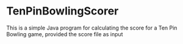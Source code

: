 # TenPinBowlingScorer
This is a simple Java program for calculating the score for a Ten Pin Bowling game, provided the score file as input

